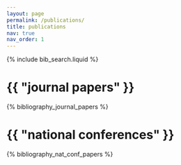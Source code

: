 ```yaml
---
layout: page
permalink: /publications/
title: publications
nav: true
nav_order: 1
---
```


<!-- _pages/publications.md -->

<!-- Bibsearch Feature -->

{% include bib_search.liquid %}

<div class="publications">

<h1 class="post-title">{{ "journal papers" }}</h1>

{% bibliography_journal_papers %}

<h1 class="post-title">{{ "national conferences" }}</h1>

{% bibliography_nat_conf_papers %}

</div>


